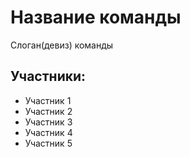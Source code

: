 # Название команды
Слоган(девиз) команды 

## Участники:
* Участник 1
* Участник 2
* Участник 3
* Участник 4
* Участник 5